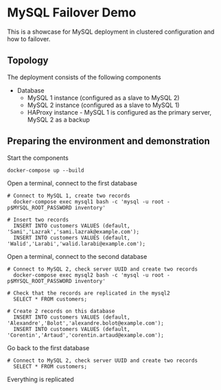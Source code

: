 # MySQL Failover Demo

This is a showcase for MySQL deployment in clustered configuration and how to failover.

## Topology

The deployment consists of the following components

* Database
  * MySQL 1 instance (configured as a slave to MySQL 2)
  * MySQL 2 instance (configured as a slave to MySQL 1)
  * HAProxy instance - MySQL 1 is configured as the primary server, MySQL 2 as a backup
  
## Preparing the environment and demonstration

Start the components
```
docker-compose up --build
```


Open a terminal, connect to the first database
```
# Connect to MySQL 1, create two records
  docker-compose exec mysql1 bash -c 'mysql -u root -p$MYSQL_ROOT_PASSWORD inventory'

# Insert two records
  INSERT INTO customers VALUES (default, 'Sami','Lazrak','sami.lazrak@example.com');
  INSERT INTO customers VALUES (default, 'Walid','Larabi','walid.larabi@example.com');
```

Open a terminal, connect to the second database 
```
# Connect to MySQL 2, check server UUID and create two records
  docker-compose exec mysql2 bash -c 'mysql -u root -p$MYSQL_ROOT_PASSWORD inventory'

# Check that the records are replicated in the mysql2
  SELECT * FROM customers;
  
# Create 2 records on this database
  INSERT INTO customers VALUES (default, 'Alexandre','Bolot','alexandre.bolot@example.com');
  INSERT INTO customers VALUES (default, 'Corentin','Artaud','corentin.artaud@example.com');
```

Go back to the first database

```
# Connect to MySQL 2, check server UUID and create two records
  SELECT * FROM customers;
```

Everything is replicated

